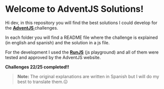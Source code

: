 # Welcome to AdventJS Solutions!

  

Hi dev, in this repository you will find the best solutions I could develop for the **[AdventJS ](https://adventjs.dev/)** challenges.

  

In each folder you will find a README file where the challenge is explained (in english and spanish) and the solution in a js file.

  

For the development I used the **[RunJS](https://runjs.app/)** (js playground) and all of them were tested and approved by the AdventJS website.

**Challenges 22/25 completed!!**

>  **Note:** The original explanations are written in Spanish but I will do my best to translate them.😖
